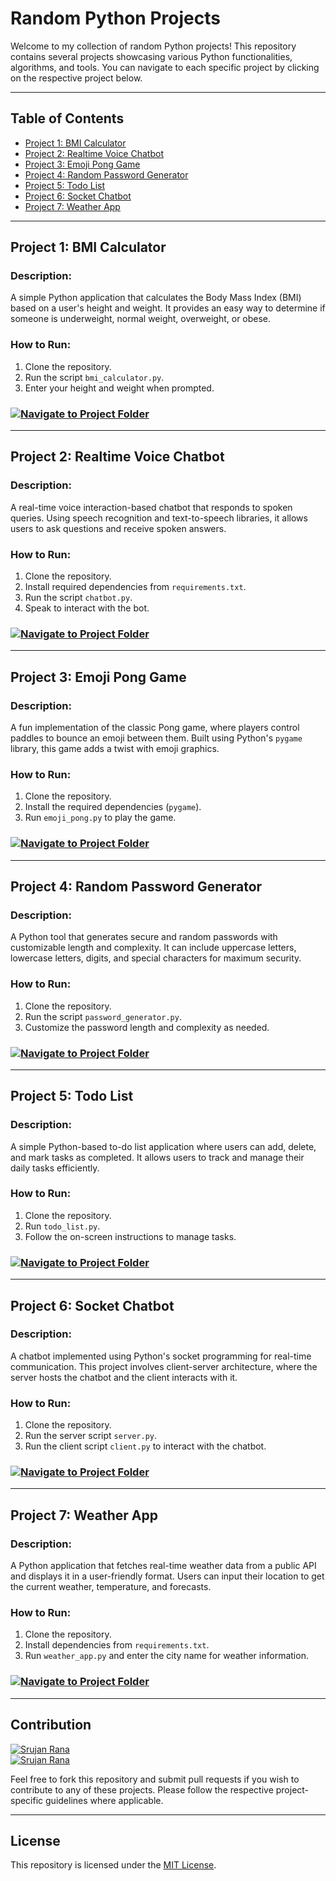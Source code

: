 # Random Python Projects

Welcome to my collection of random Python projects! This repository contains several projects showcasing various Python functionalities, algorithms, and tools. You can navigate to each specific project by clicking on the respective project below.

---

## Table of Contents

- [Project 1: BMI Calculator](#project-1-bmi-calculator)
- [Project 2: Realtime Voice Chatbot](#project-2-realtime-voice-chatbot)
- [Project 3: Emoji Pong Game](#project-3-emoji-pong-game)
- [Project 4: Random Password Generator](#project-4-random-password-generator)
- [Project 5: Todo List](#project-5-todo-list)
- [Project 6: Socket Chatbot](#project-6-socket-chatbot)
- [Project 7: Weather App](#project-7-weather-app)

---

## Project 1: BMI Calculator

### Description:
A simple Python application that calculates the Body Mass Index (BMI) based on a user's height and weight. It provides an easy way to determine if someone is underweight, normal weight, overweight, or obese.

### How to Run:
1. Clone the repository.
2. Run the script `bmi_calculator.py`.
3. Enter your height and weight when prompted.

### [![Navigate to Project Folder](https://img.shields.io/badge/Navigate%20to%20Project%20Folder-blue?style=for-the-badge)](https://github.com/Srujanrana07/Python-Projects/tree/76a9beebdaa0cd495c499adaaf7255115d804303/BMI%20Calculator)

---

## Project 2: Realtime Voice Chatbot

### Description:
A real-time voice interaction-based chatbot that responds to spoken queries. Using speech recognition and text-to-speech libraries, it allows users to ask questions and receive spoken answers.

### How to Run:
1. Clone the repository.
2. Install required dependencies from `requirements.txt`.
3. Run the script `chatbot.py`.
4. Speak to interact with the bot.

### [![Navigate to Project Folder](https://img.shields.io/badge/Navigate%20to%20Project%20Folder-blue?style=for-the-badge)](https://github.com/Srujanrana07/Python-Projects/tree/9a032f3a6667dc94d16c2e7f1861834b6d6f5235/Chatbot)

---

## Project 3: Emoji Pong Game

### Description:
A fun implementation of the classic Pong game, where players control paddles to bounce an emoji between them. Built using Python's `pygame` library, this game adds a twist with emoji graphics.

### How to Run:
1. Clone the repository.
2. Install the required dependencies (`pygame`).
3. Run `emoji_pong.py` to play the game.

### [![Navigate to Project Folder](https://img.shields.io/badge/Navigate%20to%20Project%20Folder-blue?style=for-the-badge)](https://github.com/Srujanrana07/Python-Projects/tree/9a032f3a6667dc94d16c2e7f1861834b6d6f5235/Emoji%20Pong)

---

## Project 4: Random Password Generator

### Description:
A Python tool that generates secure and random passwords with customizable length and complexity. It can include uppercase letters, lowercase letters, digits, and special characters for maximum security.

### How to Run:
1. Clone the repository.
2. Run the script `password_generator.py`.
3. Customize the password length and complexity as needed.

### [![Navigate to Project Folder](https://img.shields.io/badge/Navigate%20to%20Project%20Folder-blue?style=for-the-badge)](https://github.com/Srujanrana07/Python-Projects/tree/9a032f3a6667dc94d16c2e7f1861834b6d6f5235/Random%20Password)

---

## Project 5: Todo List

### Description:
A simple Python-based to-do list application where users can add, delete, and mark tasks as completed. It allows users to track and manage their daily tasks efficiently.

### How to Run:
1. Clone the repository.
2. Run `todo_list.py`.
3. Follow the on-screen instructions to manage tasks.

### [![Navigate to Project Folder](https://img.shields.io/badge/Navigate%20to%20Project%20Folder-blue?style=for-the-badge)](https://github.com/Srujanrana07/Python-Projects/tree/9a032f3a6667dc94d16c2e7f1861834b6d6f5235/ToList)

---

## Project 6: Socket Chatbot

### Description:
A chatbot implemented using Python's socket programming for real-time communication. This project involves client-server architecture, where the server hosts the chatbot and the client interacts with it.

### How to Run:
1. Clone the repository.
2. Run the server script `server.py`.
3. Run the client script `client.py` to interact with the chatbot.

### [![Navigate to Project Folder](https://img.shields.io/badge/Navigate%20to%20Project%20Folder-blue?style=for-the-badge)](https://github.com/Srujanrana07/Python-Projects/tree/9a032f3a6667dc94d16c2e7f1861834b6d6f5235/Voice%20Assistant)

---

## Project 7: Weather App

### Description:
A Python application that fetches real-time weather data from a public API and displays it in a user-friendly format. Users can input their location to get the current weather, temperature, and forecasts.

### How to Run:
1. Clone the repository.
2. Install dependencies from `requirements.txt`.
3. Run `weather_app.py` and enter the city name for weather information.

### [![Navigate to Project Folder](https://img.shields.io/badge/Navigate%20to%20Project%20Folder-blue?style=for-the-badge)](https://github.com/Srujanrana07/Python-Projects/tree/9a032f3a6667dc94d16c2e7f1861834b6d6f5235/Weather%20App)

---

## Contribution

[![Srujan Rana](https://avatars.githubusercontent.com/u/Srujanrana07)](https://github.com/Srujanrana07)  
[![Srujan Rana](https://img.shields.io/badge/Contributor%20Srujan%20Rana-Srujanrana07-blue?style=for-the-badge&logo=github)](https://github.com/Srujanrana07)

Feel free to fork this repository and submit pull requests if you wish to contribute to any of these projects. Please follow the respective project-specific guidelines where applicable.

---

## License

This repository is licensed under the [MIT License](LICENSE).
